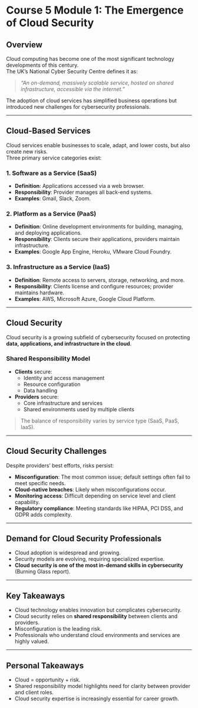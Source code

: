 # Course 5 Module 1: The Emergence of Cloud Security

## Overview
Cloud computing has become one of the most significant technology developments of this century.  
The UK’s National Cyber Security Centre defines it as:  
> *“An on-demand, massively scalable service, hosted on shared infrastructure, accessible via the internet.”*

The adoption of cloud services has simplified business operations but introduced new challenges for cybersecurity professionals.  

---

## Cloud-Based Services
Cloud services enable businesses to scale, adapt, and lower costs, but also create new risks.  
Three primary service categories exist:

### 1. Software as a Service (SaaS)
- **Definition**: Applications accessed via a web browser.  
- **Responsibility**: Provider manages all back-end systems.  
- **Examples**: Gmail, Slack, Zoom.  

### 2. Platform as a Service (PaaS)
- **Definition**: Online development environments for building, managing, and deploying applications.  
- **Responsibility**: Clients secure their applications, providers maintain infrastructure.  
- **Examples**: Google App Engine, Heroku, VMware Cloud Foundry.  

### 3. Infrastructure as a Service (IaaS)
- **Definition**: Remote access to servers, storage, networking, and more.  
- **Responsibility**: Clients license and configure resources; provider maintains hardware.  
- **Examples**: AWS, Microsoft Azure, Google Cloud Platform.  

---

## Cloud Security
Cloud security is a growing subfield of cybersecurity focused on protecting **data, applications, and infrastructure in the cloud**.  

### Shared Responsibility Model
- **Clients** secure:  
  - Identity and access management  
  - Resource configuration  
  - Data handling  
- **Providers** secure:  
  - Core infrastructure and services  
  - Shared environments used by multiple clients  

> The balance of responsibility varies by service type (SaaS, PaaS, IaaS).  

---

## Cloud Security Challenges
Despite providers’ best efforts, risks persist:  
- **Misconfiguration**: The most common issue; default settings often fail to meet specific needs.  
- **Cloud-native breaches**: Likely when misconfigurations occur.  
- **Monitoring access**: Difficult depending on service level and client capability.  
- **Regulatory compliance**: Meeting standards like HIPAA, PCI DSS, and GDPR adds complexity.  

---

## Demand for Cloud Security Professionals
- Cloud adoption is widespread and growing.  
- Security models are evolving, requiring specialized expertise.  
- **Cloud security is one of the most in-demand skills in cybersecurity** (Burning Glass report).  

---

## Key Takeaways
- Cloud technology enables innovation but complicates cybersecurity.  
- Cloud security relies on **shared responsibility** between clients and providers.  
- Misconfiguration is the leading risk.  
- Professionals who understand cloud environments and services are highly valued.  

---

## Personal Takeaways
- Cloud = opportunity + risk.  
- Shared responsibility model highlights need for clarity between provider and client roles.  
- Cloud security expertise is increasingly essential for career growth.  
